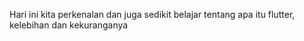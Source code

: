 Hari ini kita perkenalan dan juga sedikit belajar tentang apa itu flutter, kelebihan dan kekuranganya
